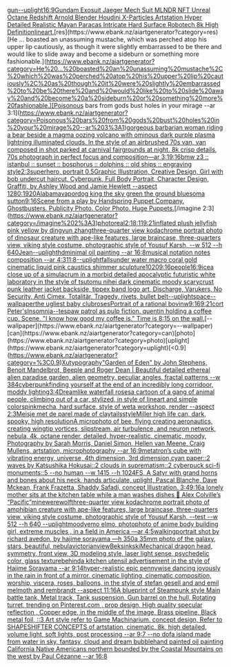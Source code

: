 [gun](https://www.ebank.nz/aiartgenerator?category=gun)[--uplight](https://www.ebank.nz/aiartgenerator?category=--uplight)[16:9](https://www.ebank.nz/aiartgenerator?category=16%3A9)[Gundam Exosuit Jaeger Mech Suit MLNDR NFT Unreal Octane Redshift Arnold Blender Houdini X-Particles Artstation Hyper Detailed Realistic Mayan Paracas Intricate Hard Surface Robotech 8k High Definition](https://www.ebank.nz/aiartgenerator?category=Gundam%20Exosuit%20Jaeger%20Mech%20Suit%20MLNDR%20NFT%20Unreal%20Octane%20Redshift%20Arnold%20Blender%20Houdini%20X-Particles%20Artstation%20Hyper%20Detailed%20Realistic%20Mayan%20Paracas%20Intricate%20Hard%20Surface%20Robotech%208k%20High%20Definition)[lineart.](https://www.ebank.nz/aiartgenerator?category=lineart.)[res](https://www.ebank.nz/aiartgenerator?category=res)[He ... boasted an unassuming mustache, which was perched atop his upper lip cautiously, as though it were slightly embarrassed to be there and would like to slide away and become a sideburn or something more fashionable.](https://www.ebank.nz/aiartgenerator?category=He%20...%20boasted%20an%20unassuming%20mustache%2C%20which%20was%20perched%20atop%20his%20upper%20lip%20cautiously%2C%20as%20though%20it%20were%20slightly%20embarrassed%20to%20be%20there%20and%20would%20like%20to%20slide%20away%20and%20become%20a%20sideburn%20or%20something%20more%20fashionable.)[Poisonous bars from gods bust holes in your mirage --ar 3:1](https://www.ebank.nz/aiartgenerator?category=Poisonous%20bars%20from%20gods%20bust%20holes%20in%20your%20mirage%20--ar%203%3A1)[gorgeous barbarian woman riding a bear beside a magma oozing volcano with ominous dark purple plasma lightning illuminated clouds. In the style of an airbrushed 70s van, van composed in shot parked at carnival fairgrounds at night. 8k crisp details, 70s photograph in perfect focus and composition—ar 3:1](https://www.ebank.nz/aiartgenerator?category=gorgeous%20barbarian%20woman%20riding%20a%20bear%20beside%20a%20magma%20oozing%20volcano%20with%20ominous%20dark%20purple%20plasma%20lightning%20illuminated%20clouds.%20In%20the%20style%20of%20an%20airbrushed%2070s%20van%2C%20van%20composed%20in%20shot%20parked%20at%20carnival%20fairgrounds%20at%20night.%208k%20crisp%20details%2C%2070s%20photograph%20in%20perfect%20focus%20and%20composition%E2%80%94ar%203%3A1)[9:16](https://www.ebank.nz/aiartgenerator?category=9%3A16)[bmw z3 :: istanbul :: sunset :: bosphorus :: dolphins :: old ships :: engraving style](https://www.ebank.nz/aiartgenerator?category=bmw%20z3%20%3A%3A%20istanbul%20%3A%3A%20sunset%20%3A%3A%20bosphorus%20%3A%3A%20dolphins%20%3A%3A%20old%20ships%20%3A%3A%20engraving%20style)[2:3](https://www.ebank.nz/aiartgenerator?category=2%3A3)[superhero, portrait 0.5](https://www.ebank.nz/aiartgenerator?category=superhero%2C%20portrait%200.5)[Graphic Illustration, Creative Design, Girl with bob undercut haircut, Cyberpunk, Full Body Portrait, Character Design, Graffiti, by Ashley Wood and Jamie Hewlett --aspect 1280:1920](https://www.ebank.nz/aiartgenerator?category=Graphic%20Illustration%2C%20Creative%20Design%2C%20Girl%20with%20bob%20undercut%20haircut%2C%20Cyberpunk%2C%20Full%20Body%20Portrait%2C%20Character%20Design%2C%20Graffiti%2C%20by%20Ashley%20Wood%20and%20Jamie%20Hewlett%20--aspect%201280%3A1920)[Alabama](https://www.ebank.nz/aiartgenerator?category=Alabama)[vapor](https://www.ebank.nz/aiartgenerator?category=vapor)[dog king the sky green the ground blue](https://www.ebank.nz/aiartgenerator?category=dog%20king%20the%20sky%20green%20the%20ground%20blue)[soma sutton](https://www.ebank.nz/aiartgenerator?category=soma%20sutton)[9:16](https://www.ebank.nz/aiartgenerator?category=9%3A16)[Scene from a play by Handspring Puppet Company. Ghostbusters.  Publicity Photo. Color Photo.  Huge Puppets.](https://www.ebank.nz/aiartgenerator?category=Scene%20from%20a%20play%20by%20Handspring%20Puppet%20Company.%20Ghostbusters.%20%20Publicity%20Photo.%20Color%20Photo.%20%20Huge%20Puppets.)[/imagine 2:3](https://www.ebank.nz/aiartgenerator?category=/imagine%202%3A3)[photoreal](https://www.ebank.nz/aiartgenerator?category=photoreal)[2:1](https://www.ebank.nz/aiartgenerator?category=2%3A1)[8:11](https://www.ebank.nz/aiartgenerator?category=8%3A11)[9:21](https://www.ebank.nz/aiartgenerator?category=9%3A21)[inflated plush jellyfish pink yellow by dingyun zhang](https://www.ebank.nz/aiartgenerator?category=inflated%20plush%20jellyfish%20pink%20yellow%20by%20dingyun%20zhang)[three-quarter view kodachrome portrait photo of dinosaur creature with ape-like features, large braincase, three-quarters view, viking style costume, photographic style of Yousuf Karsh, --w 512 --h 640](https://www.ebank.nz/aiartgenerator?category=three-quarter%20view%20kodachrome%20portrait%20photo%20of%20dinosaur%20creature%20with%20ape-like%20features%2C%20large%20braincase%2C%20three-quarters%20view%2C%20viking%20style%20costume%2C%20photographic%20style%20of%20Yousuf%20Karsh%2C%20--w%20512%20--h%20640)[Jean](https://www.ebank.nz/aiartgenerator?category=Jean)[--uplight](https://www.ebank.nz/aiartgenerator?category=--uplight)[hd](https://www.ebank.nz/aiartgenerator?category=hd)[minimal oil painting --ar 16:8](https://www.ebank.nz/aiartgenerator?category=minimal%20oil%20painting%20--ar%2016%3A8)[musical notation  notes composition  --ar 4:3](https://www.ebank.nz/aiartgenerator?category=musical%20notation%20%20notes%20composition%20%20--ar%204%3A3)[](https://www.ebank.nz/aiartgenerator?category=)[11:8](https://www.ebank.nz/aiartgenerator?category=11%3A8)[--uplight](https://www.ebank.nz/aiartgenerator?category=--uplight)[falls](https://www.ebank.nz/aiartgenerator?category=falls)[under water macro coral gold cinematic liquid pink caustics shimmer sculpture](https://www.ebank.nz/aiartgenerator?category=under%20water%20macro%20coral%20gold%20cinematic%20liquid%20pink%20caustics%20shimmer%20sculpture)[1020](https://www.ebank.nz/aiartgenerator?category=1020)[9:16](https://www.ebank.nz/aiartgenerator?category=9%3A16)[people](https://www.ebank.nz/aiartgenerator?category=people)[16:9](https://www.ebank.nz/aiartgenerator?category=16%3A9)[ice](https://www.ebank.nz/aiartgenerator?category=ice)[a close up of a simulacrum in a morbid detailed apocalyptic futuristic white laboratory in the style of tsutomu nihei dark cinematic moody scary](https://www.ebank.nz/aiartgenerator?category=a%20close%20up%20of%20a%20simulacrum%20in%20a%20morbid%20detailed%20apocalyptic%20futuristic%20white%20laboratory%20in%20the%20style%20of%20tsutomu%20nihei%20dark%20cinematic%20moody%20scary)[crust punk leather jacket backside, tippex band logo art, Discharge, Varukers, No Security, Anti Cimex, Totalitär, Tragedy,  rivets, bullet belt](https://www.ebank.nz/aiartgenerator?category=crust%20punk%20leather%20jacket%20backside%2C%20tippex%20band%20logo%20art%2C%20Discharge%2C%20Varukers%2C%20No%20Security%2C%20Anti%20Cimex%2C%20Totalit%C3%A4r%2C%20Tragedy%2C%20%20rivets%2C%20bullet%20belt)[--uplight](https://www.ebank.nz/aiartgenerator?category=--uplight)[space](https://www.ebank.nz/aiartgenerator?category=space)[--wallpaper](https://www.ebank.nz/aiartgenerator?category=--wallpaper)[the ugliest baby club](https://www.ebank.nz/aiartgenerator?category=the%20ugliest%20baby%20club)[roses](https://www.ebank.nz/aiartgenerator?category=roses)[Portrait of a rational bovinw](https://www.ebank.nz/aiartgenerator?category=Portrait%20of%20a%20rational%20bovinw)[9:16](https://www.ebank.nz/aiartgenerator?category=9%3A16)[9:21](https://www.ebank.nz/aiartgenerator?category=9%3A21)[cort Peter's](https://www.ebank.nz/aiartgenerator?category=cort%20Peter%27s)[Insomnia](https://www.ebank.nz/aiartgenerator?category=Insomnia)[--tes](https://www.ebank.nz/aiartgenerator?category=--tes)[paw patrol as pulp fiction. quentin holding a coffee cup. Scene. "I know how good my coffee is." Time is 8:15 on the wall.](https://www.ebank.nz/aiartgenerator?category=paw%20patrol%20as%20pulp%20fiction.%20quentin%20holding%20a%20coffee%20cup.%20Scene.%20%22I%20know%20how%20good%20my%20coffee%20is.%22%20Time%20is%208%3A15%20on%20the%20wall.)[--wallpaper](https://www.ebank.nz/aiartgenerator?category=--wallpaper)[can](https://www.ebank.nz/aiartgenerator?category=can)[photo](https://www.ebank.nz/aiartgenerator?category=photo)[uplight](https://www.ebank.nz/aiartgenerator?category=uplight)[<0.9](https://www.ebank.nz/aiartgenerator?category=%3C0.9)[Xu](https://www.ebank.nz/aiartgenerator?category=Xu)[typography](https://www.ebank.nz/aiartgenerator?category=typography)["Garden of Eden" by John Stephens, Benoit Mandelbrot, Beeple and Roger Dean | Beautiful detailed ethereal alien paradise garden, alien geometry, peculiar angles, fractal patterns --w 384](https://www.ebank.nz/aiartgenerator?category=%22Garden%20of%20Eden%22%20by%20John%20Stephens%2C%20Benoit%20Mandelbrot%2C%20Beeple%20and%20Roger%20Dean%20%7C%20Beautiful%20detailed%20ethereal%20alien%20paradise%20garden%2C%20alien%20geometry%2C%20peculiar%20angles%2C%20fractal%20patterns%20--w%20384)[cyberpunk](https://www.ebank.nz/aiartgenerator?category=cyberpunk)[finding yourself at the end of an incredibly long corridoor, moddy lighting](https://www.ebank.nz/aiartgenerator?category=finding%20yourself%20at%20the%20end%20of%20an%20incredibly%20long%20corridoor%2C%20moddy%20lighting)[3:4](https://www.ebank.nz/aiartgenerator?category=3%3A4)[Dreamlike waterfall roses](https://www.ebank.nz/aiartgenerator?category=Dreamlike%20waterfall%20roses)[a cartoon of a gang of animal people, climbing out of a car, stylized, in style of lineart and simple colors](https://www.ebank.nz/aiartgenerator?category=a%20cartoon%20of%20a%20gang%20of%20animal%20people%2C%20climbing%20out%20of%20a%20car%2C%20stylized%2C%20in%20style%20of%20lineart%20and%20simple%20colors)[pink](https://www.ebank.nz/aiartgenerator?category=pink)[mecha, hard surface, style of weta workshop, render --aspect 2:3](https://www.ebank.nz/aiartgenerator?category=mecha%2C%20hard%20surface%2C%20style%20of%20weta%20workshop%2C%20render%20--aspect%202%3A3)[Meisje met de parel,made of clay](https://www.ebank.nz/aiartgenerator?category=Meisje%20met%20de%20parel%2Cmade%20of%20clay)[tails](https://www.ebank.nz/aiartgenerator?category=tails)[style](https://www.ebank.nz/aiartgenerator?category=style)[Miller high life can, dark, spooky, high resolution](https://www.ebank.nz/aiartgenerator?category=Miller%20high%20life%20can%2C%20dark%2C%20spooky%2C%20high%20resolution)[A microphoto of bee, flying creating aeronautics, creating wingtip vortices, slipstream, air turbulence, and neuron network, nebula, 4k, octane render, detailed, hyper-realistic, cinematic, moody, Photography by Sarah Morris, Daniel Simon, Hellen van Meene, Craig Mullens, artstation, microphotography --ar 16:9](https://www.ebank.nz/aiartgenerator?category=A%20microphoto%20of%20bee%2C%20flying%20creating%20aeronautics%2C%20creating%20wingtip%20vortices%2C%20slipstream%2C%20air%20turbulence%2C%20and%20neuron%20network%2C%20nebula%2C%204k%2C%20octane%20render%2C%20detailed%2C%20hyper-realistic%2C%20cinematic%2C%20moody%2C%20Photography%20by%20Sarah%20Morris%2C%20Daniel%20Simon%2C%20Hellen%20van%20Meene%2C%20Craig%20Mullens%2C%20artstation%2C%20microphotography%20--ar%2016%3A9)[metatron’s cube with vibrating energy, universe, 4th dimension, 3rd dimension,](https://www.ebank.nz/aiartgenerator?category=metatron%E2%80%99s%20cube%20with%20vibrating%20energy%2C%20universe%2C%204th%20dimension%2C%203rd%20dimension%2C)[cyan paper::2 waves by Katsushika Hokusai::2 clouds in suprematism::2 cyberpuck sci-fi monuments::5 --no human --w 1415 --h 1024](https://www.ebank.nz/aiartgenerator?category=cyan%20paper%3A%3A2%20waves%20by%20Katsushika%20Hokusai%3A%3A2%20clouds%20in%20suprematism%3A%3A2%20cyberpuck%20sci-fi%20monuments%3A%3A5%20--no%20human%20--w%201415%20--h%201024)[FS, A Satyr with grand horns and bones about his neck, hands articulate, uplight, Pascal Blanche, Dave Mckean, Frank Frazetta, Shaddy Safadi, concept Illustration. 3:4](https://www.ebank.nz/aiartgenerator?category=FS%2C%20A%20Satyr%20with%20grand%20horns%20and%20bones%20about%20his%20neck%2C%20hands%20articulate%2C%20uplight%2C%20Pascal%20Blanche%2C%20Dave%20Mckean%2C%20Frank%20Frazetta%2C%20Shaddy%20Safadi%2C%20concept%20Illustration.%203%3A4)[9:16](https://www.ebank.nz/aiartgenerator?category=9%3A16)[a lonely mother sits at the kitchen table while a man washes dishes 🎨 Alex Colville’s “Pacific”](https://www.ebank.nz/aiartgenerator?category=a%20lonely%20mother%20sits%20at%20the%20kitchen%20table%20while%20a%20man%20washes%20dishes%20%F0%9F%8E%A8%20Alex%20Colville%E2%80%99s%20%E2%80%9CPacific%E2%80%9D)[mine](https://www.ebank.nz/aiartgenerator?category=mine)[werewolf](https://www.ebank.nz/aiartgenerator?category=werewolf)[three-quarter view kodachrome portrait photo of amphibian creature with ape-like features, large braincase, three-quarters view, viking style costume, photographic style of Yousuf Karsh, --test --w 512 --h 640 --uplight](https://www.ebank.nz/aiartgenerator?category=three-quarter%20view%20kodachrome%20portrait%20photo%20of%20amphibian%20creature%20with%20ape-like%20features%2C%20large%20braincase%2C%20three-quarters%20view%2C%20viking%20style%20costume%2C%20photographic%20style%20of%20Yousuf%20Karsh%2C%20--test%20--w%20512%20--h%20640%20--uplight)[moody](https://www.ebank.nz/aiartgenerator?category=moody)[emo elmo, photo](https://www.ebank.nz/aiartgenerator?category=emo%20elmo%2C%20photo)[photo of anime body building girl, extreme muscles , in a field in America —ar 4:5](https://www.ebank.nz/aiartgenerator?category=photo%20of%20anime%20body%20building%20girl%2C%20extreme%20muscles%20%2C%20in%20a%20field%20in%20America%20%E2%80%94ar%204%3A5)[walking](https://www.ebank.nz/aiartgenerator?category=walking)[portrait shot by richard avedon, by hajime sorayama —h 350](https://www.ebank.nz/aiartgenerator?category=portrait%20shot%20by%20richard%20avedon%2C%20by%20hajime%20sorayama%20%E2%80%94h%20350)[a 35mm photo of the galaxy, stars, beautiful, nebula](https://www.ebank.nz/aiartgenerator?category=a%2035mm%20photo%20of%20the%20galaxy%2C%20stars%2C%20beautiful%2C%20nebula)[victorian](https://www.ebank.nz/aiartgenerator?category=victorian)[view](https://www.ebank.nz/aiartgenerator?category=view)[Beksinkski](https://www.ebank.nz/aiartgenerator?category=Beksinkski)[Mechanical dragon head, symmetry, front view, 3D modeling style, laser light sense, psychedelic color, glass texture](https://www.ebank.nz/aiartgenerator?category=Mechanical%20dragon%20head%2C%20symmetry%2C%20front%20view%2C%203D%20modeling%20style%2C%20laser%20light%20sense%2C%20psychedelic%20color%2C%20glass%20texture)[behind](https://www.ebank.nz/aiartgenerator?category=behind)[a kitchen utensil advertisement in the style of Hajime Sorayama --ar 9:14](https://www.ebank.nz/aiartgenerator?category=a%20kitchen%20utensil%20advertisement%20in%20the%20style%20of%20Hajime%20Sorayama%20--ar%209%3A14)[hyper-realistic epic pennywise dancing joyously in the rain in front of a mirror. cinematic lighting, cinematic composition,  worship,  viscera, roses, balloons, in the style of stefan gesell and and emil melmoth and rembrandt --aspect 11:16](https://www.ebank.nz/aiartgenerator?category=hyper-realistic%20epic%20pennywise%20dancing%20joyously%20in%20the%20rain%20in%20front%20of%20a%20mirror.%20cinematic%20lighting%2C%20cinematic%20composition%2C%20%20worship%2C%20%20viscera%2C%20roses%2C%20balloons%2C%20in%20the%20style%20of%20stefan%20gesell%20and%20and%20emil%20melmoth%20and%20rembrandt%20--aspect%2011%3A16)[A blueprint of Steampunk style Main battle tank,  Metal track,  Tank suspension, Gun barrel on the hull, Rotating turret, trending on Pinterest.com  , prop design, High quality specular reflection , Copper  edge, in the middle of the image, Brass pipeline,  Black metal foil,  ::3  Art style refer to Game Machinarium.  concept design, Refer to SHAPESHIFTER CONCEPTS  of artstation, cinematic,  8k, high detailed,  volume light,  soft lights,  post processing    --ar 9:7   --no dof](https://www.ebank.nz/aiartgenerator?category=A%20blueprint%20of%20Steampunk%20style%20Main%20battle%20tank%2C%20%20Metal%20track%2C%20%20Tank%20suspension%2C%20Gun%20barrel%20on%20the%20hull%2C%20Rotating%20turret%2C%20trending%20on%20Pinterest.com%20%20%2C%20prop%20design%2C%20High%20quality%20specular%20reflection%20%2C%20Copper%20%20edge%2C%20in%20the%20middle%20of%20the%20image%2C%20Brass%20pipeline%2C%20%20Black%20metal%20foil%2C%20%20%3A%3A3%20%20Art%20style%20refer%20to%20Game%20Machinarium.%20%20concept%20design%2C%20Refer%20to%20SHAPESHIFTER%20CONCEPTS%20%20of%20artstation%2C%20cinematic%2C%20%208k%2C%20high%20detailed%2C%20%20volume%20light%2C%20%20soft%20lights%2C%20%20post%20processing%20%20%20%20--ar%209%3A7%20%20%20--no%20dof)[a island  made from water in sky, fantasy, cloud and dream bubble](https://www.ebank.nz/aiartgenerator?category=a%20island%20%20made%20from%20water%20in%20sky%2C%20fantasy%2C%20cloud%20and%20dream%20bubble)[hand painted oil painting California Native Americans northern bounded by the Coastal Mountains on the west by Paul Cézanne --ar 16:8](https://www.ebank.nz/aiartgenerator?category=hand%20painted%20oil%20painting%20California%20Native%20Americans%20northern%20bounded%20by%20the%20Coastal%20Mountains%20on%20the%20west%20by%20Paul%20C%C3%A9zanne%20--ar%2016%3A8)